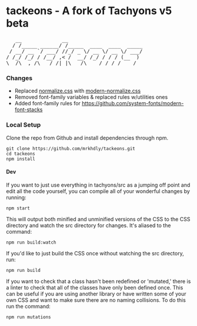 # tackeons - A fork of Tachyons v5 beta
<pre>
   __             __                        
  / /_____ ______/ /_____  ____  ____  _____
 / __/ __ `/ ___/ //_/ _ \/ __ \/ __ \/ ___/
/ /_/ /_/ / /__/ ,< /  __/ /_/ / / / (__  ) 
\__/\__,_/\___/_/|_|\___/\____/_/ /_/____/
</pre>

### Changes
- Replaced [normalize.css](https://github.com/necolas/normalize.css/) with [modern-normalize.css](https://github.com/sindresorhus/modern-normalize)
- Removed font-family variables & replaced rules w/utilities ones
- Added font-family rules for https://github.com/system-fonts/modern-font-stacks

### Local Setup

Clone the repo from Github and install dependencies through npm.

```
git clone https://github.com/mrkhdly/tackeons.git
cd tackeons
npm install
```

#### Dev

If you want to just use everything in tachyons/src as a jumping off point and
edit all the code yourself, you can compile all of your wonderful changes by
running:

```npm start```

This will output both minified and unminified versions of the CSS to the CSS directory and watch the src directory for changes.
It's aliased to the command:

```npm run build:watch```

If you'd like to just build the CSS once without watching the src directory, run:

```npm run build```

If you want to check that a class hasn't been redefined or 'mutated,' there is a linter to check that all of the classes have only been defined once. This can be useful if you are using another library or have written some of your own CSS and want to make sure there are no naming collisions. To do this run the command:

```npm run mutations```
